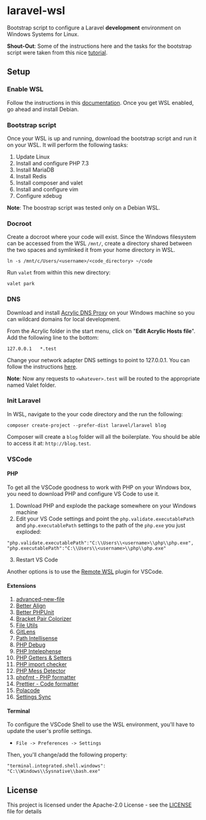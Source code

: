 # laravel-wsl

Bootstrap script to configure a Laravel **development** environment on Windows Systems for Linux.

**Shout-Out**: Some of the instructions here and the tasks for the bootstrap script were taken from this nice [tutorial](https://dev-squared.com/2018/05/15/getting-started-with-laravel-development-on-windows-subsystem-for-linux-with-vs-code-a-complete-guide/).

## Setup

### Enable WSL

Follow the instructions in this [documentation](https://docs.microsoft.com/en-us/windows/wsl/install-win10). Once you get WSL enabled, go ahead and install Debian.

### Bootstrap script

Once your WSL is up and running, download the bootstrap script and run it on your WSL. It will perform the following tasks:

1. Update Linux
2. Install and configure PHP 7.3
3. Install MariaDB
4. Install Redis
5. Install composer and valet
6. Install and configure vim
7. Configure xdebug

**Note**: The boostrap script was tested only on a Debian WSL.

### Docroot

Create a docroot where your code will exist. Since the Windows filesystem can be accessed from the WSL `/mnt/`, create a directory shared between the two spaces and symlinked it from your home directory in WSL.

```
ln -s /mnt/c/Users/<username>/<code_directory> ~/code
```

Run `valet` from within this new directory:

```
valet park
```

### DNS

Download and install [Acrylic DNS Proxy](http://mayakron.altervista.org/wikibase/show.php?id=AcrylicHome) on your Windows machine so you can wildcard domains for local development.

From the Acrylic folder in the start menu, click on "**Edit Acrylic Hosts file**". Add the following line to the bottom:

```
127.0.0.1   *.test
```

Change your network adapter DNS settings to point to 127.0.0.1. You can follow the instructions [here](https://www.windowscentral.com/how-change-your-pcs-dns-settings-windows-10).

**Note**: Now any requests to `<whatever>.test` will be routed to the appropriate named Valet folder.

### Init Laravel

In WSL, navigate to the your code directory and the run the following:

```
composer create-project --prefer-dist laravel/laravel blog
```

Composer will create a `blog` folder will all the boilerplate. You should be able to access it at: ``http://blog.test``.

### VSCode

#### PHP

To get all the VSCode goodness to work with PHP on your Windows box, you need to download PHP and configure VS Code to use it.

1. Download PHP and explode the package somewhere on your Windows machine
2. Edit your VS Code settings and point the `php.validate.executablePath` and `php.executablePath` settings to the path of the `php.exe` you just exploded:

```
"php.validate.executablePath":"C:\\Users\\<username>\\php\\php.exe",
"php.executablePath":"C:\\Users\\<username>\\php\\php.exe"
```

3. Restart VS Code

Another options is to use the [Remote WSL](https://code.visualstudio.com/remote-tutorials/wsl/run-in-wsl) plugin for VSCode.

#### Extensions

1. [advanced-new-file](https://marketplace.visualstudio.com/items?itemName=patbenatar.advanced-new-file)
2. [Better Align](https://marketplace.visualstudio.com/items?itemName=wwm.better-align)
3. [Better PHPUnit](https://marketplace.visualstudio.com/items?itemName=calebporzio.better-phpunit)
4. [Bracket Pair Colorizer](https://marketplace.visualstudio.com/items?itemName=CoenraadS.bracket-pair-colorizer)
5. [File Utils](https://marketplace.visualstudio.com/items?itemName=sleistner.vscode-fileutils)
6. [GitLens](https://marketplace.visualstudio.com/items?itemName=eamodio.gitlens)
7. [Path Intellisense](https://marketplace.visualstudio.com/items?itemName=christian-kohler.path-intellisense)
8. [PHP Debug](https://marketplace.visualstudio.com/items?itemName=felixfbecker.php-debug)
9. [PHP Intelephense](https://marketplace.visualstudio.com/items?itemName=bmewburn.vscode-intelephense-client)
10. [PHP Getters & Setters](https://marketplace.visualstudio.com/items?itemName=phproberto.vscode-php-getters-setters)
11. [PHP import checker](https://marketplace.visualstudio.com/items?itemName=marabesi.php-import-checker)
12. [PHP Mess Detector](https://marketplace.visualstudio.com/items?itemName=ecodes.vscode-phpmd)
13. [phpfmt - PHP formatter](https://marketplace.visualstudio.com/items?itemName=kokororin.vscode-phpfmt)
14. [Prettier - Code formatter](https://marketplace.visualstudio.com/items?itemName=esbenp.prettier-vscode)
15. [Polacode](https://marketplace.visualstudio.com/items?itemName=pnp.polacode)
16. [Settings Sync](https://marketplace.visualstudio.com/items?itemName=Shan.code-settings-sync)

#### Terminal

To configure the VSCode Shell to use the WSL environment, you'll have to update the user's profile settings.

* `File -> Preferences -> Settings`

Then, you'll change/add the following property:

```
"terminal.integrated.shell.windows": "C:\\Windows\\Sysnative\\bash.exe"
```

## License

This project is licensed under the Apache-2.0 License - see the [LICENSE](LICENSE) file for details
